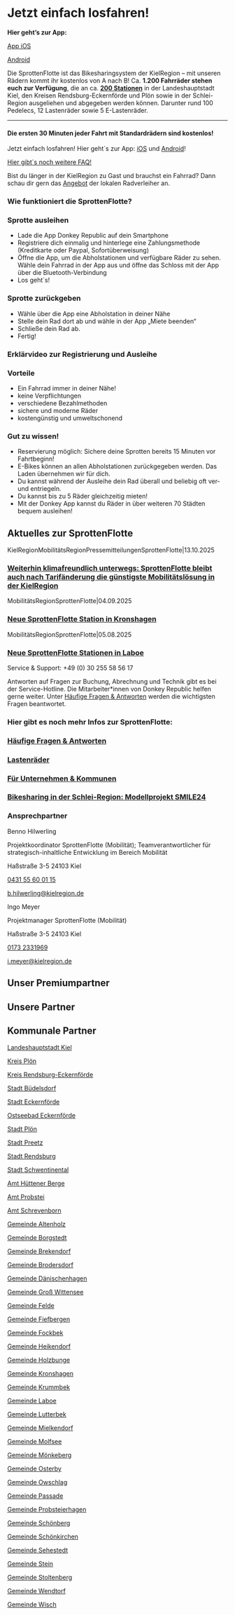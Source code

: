 Jetzt einfach losfahren!
==========

**Hier geht’s zur App:**

[App iOS](https://apps.apple.com/de/app/donkey-republic/id933526449)

[Android](https://play.google.com/store/apps/details?id=com.donkeyrepublic.bike.android&referrer=utm_source%3Ddonkey.bike%26utm_medium%3Dhero%26utm_content%3Ddownload-button%26utm_campaign%3Dfrontpage-download)

Die SprottenFlotte ist das Bikesharingsystem der KielRegion – mit unseren Rädern kommt ihr kostenlos von A nach B! Ca. **1.200 Fahrräder stehen euch zur Verfügung**, die an ca. **[200 Stationen](https://www.donkey.bike/de/stadte/kiel/)** in der Landeshauptstadt Kiel, den Kreisen Rendsburg-Eckernförde und Plön sowie in der Schlei-Region ausgeliehen und abgegeben werden können. Darunter rund 100 Pedelecs, 12 Lastenräder sowie 5 E-Lastenräder.

----------

#### Die ersten 30 Minuten jeder Fahrt mit Standardrädern sind kostenlos! ####

Jetzt einfach losfahren! Hier geht´s zur App: [iOS](https://apps.apple.com/de/app/donkey-republic/id933526449) und [Android](https://play.google.com/store/apps/details?id=com.donkeyrepublic.bike.android&referrer=utm_source%3Ddonkey.bike%26utm_medium%3Dhero%26utm_content%3Ddownload-button%26utm_campaign%3Dfrontpage-download)!

[Hier gibt`s noch weitere FAQ!](https://www.kielregion.de/mobilitaetsregion/sprottenflotte/faq-sprottenflotte/)

Bist du länger in der KielRegion zu Gast und brauchst ein Fahrrad? Dann schau dir gern das [Angebot](https://www.kielregion.de/mobilitaetsregion/regionaler-radverkehr/lokaler-fahrradverleih/) der lokalen Radverleiher an.

### Wie funktioniert die SprottenFlotte? ###

### Sprotte ausleihen ###

* Lade die App Donkey Republic auf dein Smartphone
* Registriere dich einmalig und hinterlege eine Zahlungsmethode (Kreditkarte oder Paypal, Sofortüberweisung)
* Öffne die App, um die Abholstationen und verfügbare Räder zu sehen. Wähle dein Fahrrad in der App aus und öffne das Schloss mit der App über die Bluetooth-Verbindung
* Los geht`s!

### Sprotte zurückgeben ###

* Wähle über die App eine Abholstation in deiner Nähe
* Stelle dein Rad dort ab und wähle in der App „Miete beenden“
* Schließe dein Rad ab.
* Fertig!

### Erklärvideo zur Registrierung und Ausleihe ###

### Vorteile ###

* Ein Fahrrad immer in deiner Nähe!
* keine Verpflichtungen
* verschiedene Bezahlmethoden
* sichere und moderne Räder
* kostengünstig und umweltschonend

### Gut zu wissen! ###

* Reservierung möglich: Sichere deine Sprotten bereits 15 Minuten vor Fahrtbeginn!
* E-Bikes können an allen Abholstationen zurückgegeben werden. Das Laden übernehmen wir für dich.
* Du kannst während der Ausleihe dein Rad überall und beliebig oft ver- und entriegeln.
* Du kannst bis zu 5 Räder gleichzeitig mieten!
* Mit der Donkey App kannst du Räder in über weiteren 70 Städten bequem ausleihen!

Aktuelles zur SprottenFlotte
----------

[](https://www.kielregion.de/weiterhin-klimafreundlich-unterwegs-sprottenflotte-bleibt-auch-nach-tarifaenderung-die-guenstigste-mobilitaetsloesung-in-der-kielregion/)

KielRegionMobilitätsRegionPressemitteilungenSprottenFlotte|13.10.2025

### [Weiterhin klimafreundlich unterwegs: SprottenFlotte bleibt auch nach Tarifänderung die günstigste Mobilitätslösung in der KielRegion](https://www.kielregion.de/weiterhin-klimafreundlich-unterwegs-sprottenflotte-bleibt-auch-nach-tarifaenderung-die-guenstigste-mobilitaetsloesung-in-der-kielregion/) ###

[](https://www.kielregion.de/neue-sprottenflotte-station-in-kronshagen/)

MobilitätsRegionSprottenFlotte|04.09.2025

### [Neue SprottenFlotte Station in Kronshagen](https://www.kielregion.de/neue-sprottenflotte-station-in-kronshagen/) ###

[](https://www.kielregion.de/neue-sprottenflotte-stationen-in-laboe/)

MobilitätsRegionSprottenFlotte|05.08.2025

### [Neue SprottenFlotte Stationen in Laboe](https://www.kielregion.de/neue-sprottenflotte-stationen-in-laboe/) ###

Service & Support:
\+49 (0) 30 255 58 56 17

Antworten auf Fragen zur Buchung, Abrechnung und Technik gibt es bei der Service-Hotline. Die Mitarbeiter\*innen von Donkey Republic helfen gerne weiter. Unter [Häufige Fragen & Antworten](https://www.kielregion.de/mobilitaetsregion/sprottenflotte/faq-sprottenflotte/) werden die wichtigsten Fragen beantwortet.

### Hier gibt es noch mehr Infos zur SprottenFlotte: ###

[](https://www.kielregion.de/mobilitaetsregion/sprottenflotte/faq-sprottenflotte/)

### [Häufige Fragen & Antworten](https://www.kielregion.de/mobilitaetsregion/sprottenflotte/faq-sprottenflotte/)  ###

[](https://www.kielregion.de/mobilitaetsregion/sprottenflotte/lastenraeder/)

### [Lastenräder](https://www.kielregion.de/mobilitaetsregion/sprottenflotte/lastenraeder/)  ###

[](https://www.kielregion.de/mobilitaetsregion/sprottenflotte/unternehmenskooperation-mit-der-sprottenflotte/)

### [Für Unternehmen & Kommunen](https://www.kielregion.de/mobilitaetsregion/sprottenflotte/unternehmenskooperation-mit-der-sprottenflotte/)  ###

[](https://www.kielregion.de/mobilitaetsregion/sprottenflotte/projekt-smile24/)

### [Bikesharing in der Schlei-Region: Modellprojekt SMILE24](https://www.kielregion.de/mobilitaetsregion/sprottenflotte/projekt-smile24/)  ###

### Ansprechpartner ###

 Benno Hilwerling

 Projektkoordinator SprottenFlotte (Mobilität); Teamverantwortlicher für strategisch-inhaltliche Entwicklung im Bereich Mobilität

Haßstraße 3-5
24103 Kiel

[0431 55 60 01 15](tel:043155600115)

[b.hilwerling@kielregion.de](mailto:b.hilwerling@kielregion.de)

 Ingo Meyer

 Projektmanager SprottenFlotte (Mobilität)

Haßstraße 3-5
24103 Kiel

[0173 2331969](tel:01732331969)

[i.meyer@kielregion.de](mailto:i.meyer@kielregion.de)

Unser Premiumpartner
----------

[](https://www.foerde-sparkasse.de/de/home.html)

Unsere Partner
----------

[](https://www.adac.de/der-adac/regionalclubs/schleswig-holstein/sho-geschaeftsstellen-reisebueros/adac-geschaeftsstelle-und-reisebuero-kiel/)

[](https://asta-fh-kiel.de/)

[](https://www.azv-sh.de/)

[](https://www.bordesholmer-sparkasse.de/de/home.html)

[](https://www.uni-kiel.de/de/)

[](https://www.citti-park-kiel.de/)

[](https://www.dataport.de/)

[](https://www.diakonie-sh.de/)

[](https://www.ostseebad-eckernfoerde.de/)

[](https://www.fh-kiel.de/startseite/)

[](https://www.falkemedia.de/)

[](https://www.geomar.de/)

[](https://www.kitz-kiel.de/)

[](https://www.kvg-kiel.de/)

[](https://www.rewe-digital.com/de)

[](https://www.sophienhof.de/)

[](https://www.spk-mittelholstein.de/de/home.html)

[](https://www.stadtwerke-sh.de/)

[](https://toez.de/)

[](https://www.thyssenkrupp-marinesystems.com/en)

[](https://www.uksh.de/)

[](https://www.vonovia.de/)

[](https://wfg-rd.de/)

[](https://wissenschaftszentrumkiel.de/)

[](https://seefischmarkt-kiel.de/)

Kommunale Partner
----------

[](https://www.kiel.de/)

[Landeshauptstadt Kiel](https://www.kiel.de/)

[](https://www.kreis-ploen.de/)

[Kreis Plön](https://www.kreis-ploen.de/)

[](https://www.kreis-rendsburg-eckernfoerde.de/startseite)

[Kreis Rendsburg-Eckernförde](https://www.kreis-rendsburg-eckernfoerde.de/startseite)

[](https://www.buedelsdorf.de/)

[Stadt Büdelsdorf](https://www.buedelsdorf.de/)

[](https://www.eckernfoerde.de/)

[Stadt Eckernförde](https://www.eckernfoerde.de/)

[](https://www.ostseebad-eckernfoerde.de/)

[Ostseebad Eckernförde](https://www.ostseebad-eckernfoerde.de/)

[](https://www.ploen.de/)

[Stadt Plön](https://www.ploen.de/)

[](https://www.preetz.de/)

[Stadt Preetz](https://www.preetz.de/)

[](https://www.rendsburg.de/startseite)

[Stadt Rendsburg](https://www.rendsburg.de/startseite)

[](https://www.schwentinental.de/herzlich-willkommen)

[Stadt Schwentinental](https://www.schwentinental.de/herzlich-willkommen)

[](https://www.amt-huettener-berge.de/startseite)

[Amt Hüttener Berge](https://www.amt-huettener-berge.de/startseite)

[](https://www.amt-probstei.de/)

[Amt Probstei](https://www.amt-probstei.de/)

[](https://www.amt-schrevenborn.de/)

[Amt Schrevenborn](https://www.amt-schrevenborn.de/)

[](https://www.altenholz.de/)

[Gemeinde Altenholz](https://www.altenholz.de/)

[](https://www.gemeinde-borgstedt.de/startseite)

[Gemeinde Borgstedt](https://www.gemeinde-borgstedt.de/startseite)

[](https://www.brekendorf.de/startseite/)

[Gemeinde Brekendorf](https://www.brekendorf.de/startseite/)

[](https://brodersdorf.de/)

[Gemeinde Brodersdorf](https://brodersdorf.de/)

[](https://www.amt-daenischenhagen.de/amt_daenischenhagen/)

[Gemeinde Dänischenhagen](https://www.amt-daenischenhagen.de/amt_daenischenhagen/)

[](https://www.gross-wittensee.de/startseite)

[Gemeinde Groß Wittensee](https://www.gross-wittensee.de/startseite)

[](https://www.amt-achterwehr.de/gemeinden/felde/)

[Gemeinde Felde](https://www.amt-achterwehr.de/gemeinden/felde/)

[](http://www.fiefbergen.de/)

[Gemeinde Fiefbergen](http://www.fiefbergen.de/)

[](https://www.fockbek.de/)

[Gemeinde Fockbek](https://www.fockbek.de/)

[](https://www.amt-schrevenborn.de/Gemeinden/Heikendorf/)

[Gemeinde Heikendorf](https://www.amt-schrevenborn.de/Gemeinden/Heikendorf/)

[](https://www.amt-huettener-berge.de/gemeinden/holzbunge)

[Gemeinde Holzbunge](https://www.amt-huettener-berge.de/gemeinden/holzbunge)

[](https://www.kronshagen.de/)

[Gemeinde Kronshagen](https://www.kronshagen.de/)

[](https://www.krummbek.de/)

[Gemeinde Krummbek](https://www.krummbek.de/)

[](https://www.gemeinde.laboe.de/)

[Gemeinde Laboe](https://www.gemeinde.laboe.de/)

[](https://www.lutterbek.de/)

[Gemeinde Lutterbek](https://www.lutterbek.de/)

[](https://www.molfsee.de/aktuelles-service/politik-verwaltung/die-gemeinden/mielkendorf/)

[Gemeinde Mielkendorf](https://www.molfsee.de/aktuelles-service/politik-verwaltung/die-gemeinden/mielkendorf/)

[](https://www.molfsee.de/startseite/)

[Gemeinde Molfsee](https://www.molfsee.de/startseite/)

[](https://www.amt-schrevenborn.de/Amt-Gemeinden/M%C3%B6nkeberg/)

[Gemeinde Mönkeberg](https://www.amt-schrevenborn.de/Amt-Gemeinden/M%C3%B6nkeberg/)

[](https://www.osterby.de/startseite)

[Gemeinde Osterby](https://www.osterby.de/startseite)

[](https://www.owschlag.de/startseite)

[Gemeinde Owschlag](https://www.owschlag.de/startseite)

[](https://passade.de/)

[Gemeinde Passade](https://passade.de/)

[](https://www.probsteierhagen.de/)

[Gemeinde Probsteierhagen](https://www.probsteierhagen.de/)

[](https://www.amt-probstei.de/ihr-amt-stellt-sich-vor/herzlich-willkommen/gemeinden/schoenberg)

[Gemeinde Schönberg](https://www.amt-probstei.de/ihr-amt-stellt-sich-vor/herzlich-willkommen/gemeinden/schoenberg)

[](https://www.amt-schrevenborn.de/Gemeinden/Sch%C3%B6nkirchen/)

[Gemeinde Schönkirchen](https://www.amt-schrevenborn.de/Gemeinden/Sch%C3%B6nkirchen/)

[](https://www.sehestedt.de/)

[Gemeinde Sehestedt](https://www.sehestedt.de/)

[](https://www.gemeinde-stein.de/)

[Gemeinde Stein](https://www.gemeinde-stein.de/)

[](https://gemeinde-stoltenberg.de/)

[Gemeinde Stoltenberg](https://gemeinde-stoltenberg.de/)

[](http://www.wendtorf.com/)

[Gemeinde Wendtorf](http://www.wendtorf.com/)

[](https://gemeinde-wisch.de/)

[Gemeinde Wisch](https://gemeinde-wisch.de/)
